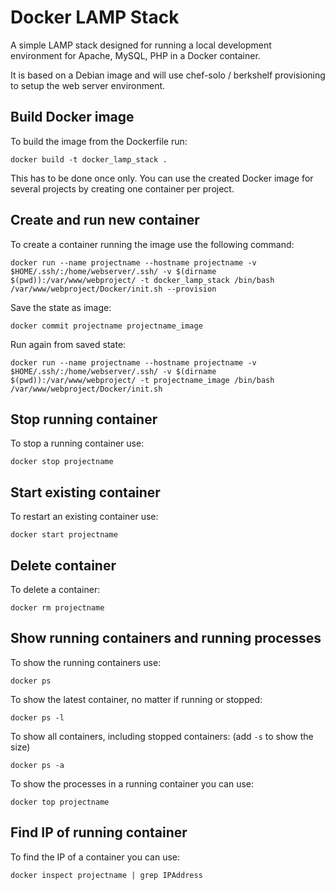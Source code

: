 Docker LAMP Stack
=================

A simple LAMP stack designed for running a local development environment for Apache, MySQL, PHP in a Docker container.

It is based on a Debian image and will use chef-solo / berkshelf provisioning to setup the web server environment.

Build Docker image
------------------

To build the image from the Dockerfile run:

    docker build -t docker_lamp_stack .

This has to be done once only. You can use the created Docker image for several projects by creating one container
per project.

Create and run new container
----------------------------

To create a container running the image use the following command:

    docker run --name projectname --hostname projectname -v $HOME/.ssh/:/home/webserver/.ssh/ -v $(dirname $(pwd)):/var/www/webproject/ -t docker_lamp_stack /bin/bash /var/www/webproject/Docker/init.sh --provision

Save the state as image:

    docker commit projectname projectname_image

Run again from saved state:

    docker run --name projectname --hostname projectname -v $HOME/.ssh/:/home/webserver/.ssh/ -v $(dirname $(pwd)):/var/www/webproject/ -t projectname_image /bin/bash /var/www/webproject/Docker/init.sh

Stop running container
----------------------

To stop a running container use:

    docker stop projectname

Start existing container
------------------------

To restart an existing container use:

    docker start projectname

Delete container
----------------

To delete a container:

    docker rm projectname

Show running containers and running processes
---------------------------------------------

To show the running containers use:

    docker ps

To show the latest container, no matter if running or stopped:

    docker ps -l

To show all containers, including stopped containers: (add `-s` to show the size)

    docker ps -a

To show the processes in a running container you can use:

    docker top projectname

Find IP of running container
----------------------------

To find the IP of a container you can use:

    docker inspect projectname | grep IPAddress
